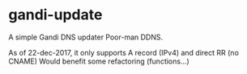 # gandi-update
A simple Gandi DNS updater
Poor-man DDNS.

As of 22-dec-2017, it only supports A record (IPv4) and direct RR (no CNAME)
Would benefit some refactoring (functions…)
